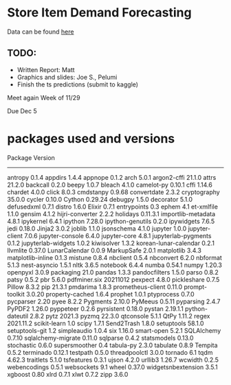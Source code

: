 # Store Item Demand Forecasting

Data can be found [here](https://www.kaggle.com/c/demand-forecasting-kernels-only/overview)

## TODO:

- Written Report: Matt
- Graphics and slides: Joe S., Pelumi
- Finish the ts predictions (submit to kaggle)

Meet again Week of 11/29

Due Dec 5


# packages used and versions
Package               Version
--------------------- ---------
antropy               0.1.4
appdirs               1.4.4
appnope               0.1.2
arch                  5.0.1
argon2-cffi           21.1.0
attrs                 21.2.0
backcall              0.2.0
beepy                 1.0.7
bleach                4.1.0
camelot-py            0.10.1
cffi                  1.14.6
chardet               4.0.0
click                 8.0.3
cmdstanpy             0.9.68
convertdate           2.3.2
cryptography          35.0.0
cycler                0.10.0
Cython                0.29.24
debugpy               1.5.0
decorator             5.1.0
defusedxml            0.7.1
distro                1.6.0
Elixir                0.7.1
entrypoints           0.3
ephem                 4.1
et-xmlfile            1.1.0
gensim                4.1.2
hijri-converter       2.2.2
holidays              0.11.3.1
importlib-metadata    4.8.1
ipykernel             6.4.1
ipython               7.28.0
ipython-genutils      0.2.0
ipywidgets            7.6.5
jedi                  0.18.0
Jinja2                3.0.2
joblib                1.1.0
jsonschema            4.1.0
jupyter               1.0.0
jupyter-client        7.0.6
jupyter-console       6.4.0
jupyter-core          4.8.1
jupyterlab-pygments   0.1.2
jupyterlab-widgets    1.0.2
kiwisolver            1.3.2
korean-lunar-calendar 0.2.1
llvmlite              0.37.0
LunarCalendar         0.0.9
MarkupSafe            2.0.1
matplotlib            3.4.3
matplotlib-inline     0.1.3
mistune               0.8.4
nbclient              0.5.4
nbconvert             6.2.0
nbformat              5.1.3
nest-asyncio          1.5.1
nltk                  3.6.5
notebook              6.4.4
numba                 0.54.1
numpy                 1.20.3
openpyxl              3.0.9
packaging             21.0
pandas                1.3.3
pandocfilters         1.5.0
parso                 0.8.2
patsy                 0.5.2
pbr                   5.6.0
pdfminer.six          20211012
pexpect               4.8.0
pickleshare           0.7.5
Pillow                8.3.2
pip                   21.3.1
pmdarima              1.8.3
prometheus-client     0.11.0
prompt-toolkit        3.0.20
property-cached       1.6.4
prophet               1.0.1
ptyprocess            0.7.0
pycparser             2.20
pyee                  8.2.2
Pygments              2.10.0
PyMeeus               0.5.11
pyparsing             2.4.7
PyPDF2                1.26.0
pyppeteer             0.2.6
pyrsistent            0.18.0
pystan                2.19.1.1
python-dateutil       2.8.2
pytz                  2021.3
pyzmq                 22.3.0
qtconsole             5.1.1
QtPy                  1.11.2
regex                 2021.11.2
scikit-learn          1.0
scipy                 1.7.1
Send2Trash            1.8.0
setuptools            58.1.0
setuptools-git        1.2
simpleaudio           1.0.4
six                   1.16.0
smart-open            5.2.1
SQLAlchemy            0.7.10
sqlalchemy-migrate    0.11.0
sqlparse              0.4.2
statsmodels           0.13.0
stochastic            0.6.0
supersmoother         0.4
tabula-py             2.3.0
tabulate              0.8.9
Tempita               0.5.2
terminado             0.12.1
testpath              0.5.0
threadpoolctl         3.0.0
tornado               6.1
tqdm                  4.62.3
traitlets             5.1.0
tsfeatures            0.3.1
ujson                 4.2.0
urllib3               1.26.7
wcwidth               0.2.5
webencodings          0.5.1
websockets            9.1
wheel                 0.37.0
widgetsnbextension    3.5.1
xgboost               0.80
xlrd                  0.7.1
xlwt                  0.7.2
zipp                  3.6.0
